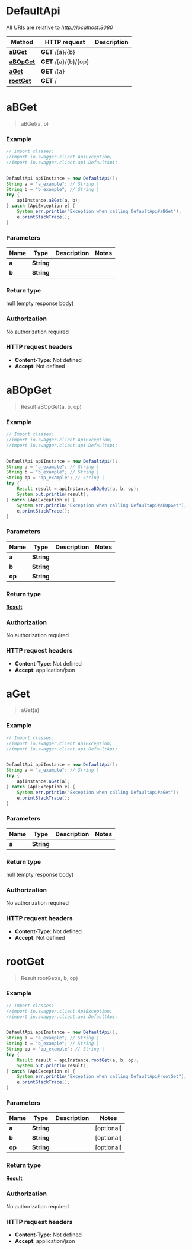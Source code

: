 # DefaultApi

All URIs are relative to *http://localhost:8080*

Method | HTTP request | Description
------------- | ------------- | -------------
[**aBGet**](DefaultApi.md#aBGet) | **GET** /{a}/{b} | 
[**aBOpGet**](DefaultApi.md#aBOpGet) | **GET** /{a}/{b}/{op} | 
[**aGet**](DefaultApi.md#aGet) | **GET** /{a} | 
[**rootGet**](DefaultApi.md#rootGet) | **GET** / | 

<a name="aBGet"></a>
# **aBGet**
> aBGet(a, b)



### Example
```java
// Import classes:
//import io.swagger.client.ApiException;
//import io.swagger.client.api.DefaultApi;


DefaultApi apiInstance = new DefaultApi();
String a = "a_example"; // String | 
String b = "b_example"; // String | 
try {
    apiInstance.aBGet(a, b);
} catch (ApiException e) {
    System.err.println("Exception when calling DefaultApi#aBGet");
    e.printStackTrace();
}
```

### Parameters

Name | Type | Description  | Notes
------------- | ------------- | ------------- | -------------
 **a** | **String**|  |
 **b** | **String**|  |

### Return type

null (empty response body)

### Authorization

No authorization required

### HTTP request headers

 - **Content-Type**: Not defined
 - **Accept**: Not defined

<a name="aBOpGet"></a>
# **aBOpGet**
> Result aBOpGet(a, b, op)



### Example
```java
// Import classes:
//import io.swagger.client.ApiException;
//import io.swagger.client.api.DefaultApi;


DefaultApi apiInstance = new DefaultApi();
String a = "a_example"; // String | 
String b = "b_example"; // String | 
String op = "op_example"; // String | 
try {
    Result result = apiInstance.aBOpGet(a, b, op);
    System.out.println(result);
} catch (ApiException e) {
    System.err.println("Exception when calling DefaultApi#aBOpGet");
    e.printStackTrace();
}
```

### Parameters

Name | Type | Description  | Notes
------------- | ------------- | ------------- | -------------
 **a** | **String**|  |
 **b** | **String**|  |
 **op** | **String**|  |

### Return type

[**Result**](Result.md)

### Authorization

No authorization required

### HTTP request headers

 - **Content-Type**: Not defined
 - **Accept**: application/json

<a name="aGet"></a>
# **aGet**
> aGet(a)



### Example
```java
// Import classes:
//import io.swagger.client.ApiException;
//import io.swagger.client.api.DefaultApi;


DefaultApi apiInstance = new DefaultApi();
String a = "a_example"; // String | 
try {
    apiInstance.aGet(a);
} catch (ApiException e) {
    System.err.println("Exception when calling DefaultApi#aGet");
    e.printStackTrace();
}
```

### Parameters

Name | Type | Description  | Notes
------------- | ------------- | ------------- | -------------
 **a** | **String**|  |

### Return type

null (empty response body)

### Authorization

No authorization required

### HTTP request headers

 - **Content-Type**: Not defined
 - **Accept**: Not defined

<a name="rootGet"></a>
# **rootGet**
> Result rootGet(a, b, op)



### Example
```java
// Import classes:
//import io.swagger.client.ApiException;
//import io.swagger.client.api.DefaultApi;


DefaultApi apiInstance = new DefaultApi();
String a = "a_example"; // String | 
String b = "b_example"; // String | 
String op = "op_example"; // String | 
try {
    Result result = apiInstance.rootGet(a, b, op);
    System.out.println(result);
} catch (ApiException e) {
    System.err.println("Exception when calling DefaultApi#rootGet");
    e.printStackTrace();
}
```

### Parameters

Name | Type | Description  | Notes
------------- | ------------- | ------------- | -------------
 **a** | **String**|  | [optional]
 **b** | **String**|  | [optional]
 **op** | **String**|  | [optional]

### Return type

[**Result**](Result.md)

### Authorization

No authorization required

### HTTP request headers

 - **Content-Type**: Not defined
 - **Accept**: application/json

